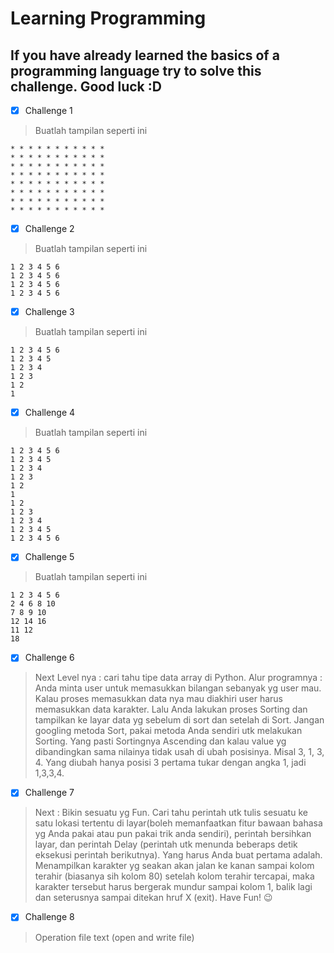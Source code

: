 # Learning Programming
## If you have already learned the basics of a programming language try to solve this challenge. Good luck :D
- [x] Challenge 1
> Buatlah tampilan seperti ini
```
* * * * * * * * * * *
* * * * * * * * * * *
* * * * * * * * * * *
* * * * * * * * * * *
* * * * * * * * * * *
* * * * * * * * * * *
* * * * * * * * * * *
* * * * * * * * * * *
```
- [x] Challenge 2
> Buatlah tampilan seperti ini
```
1 2 3 4 5 6
1 2 3 4 5 6
1 2 3 4 5 6
1 2 3 4 5 6
```
- [x] Challenge 3
> Buatlah tampilan seperti ini
```
1 2 3 4 5 6
1 2 3 4 5 
1 2 3 4
1 2 3
1 2
1
```
- [x] Challenge 4
> Buatlah tampilan seperti ini
```
1 2 3 4 5 6
1 2 3 4 5
1 2 3 4
1 2 3
1 2
1
1 2
1 2 3
1 2 3 4
1 2 3 4 5
1 2 3 4 5 6
```
- [x] Challenge 5
> Buatlah tampilan seperti ini
```
1 2 3 4 5 6
2 4 6 8 10
7 8 9 10
12 14 16
11 12
18
```
- [x] Challenge 6

> Next Level nya : cari tahu tipe data array di Python. Alur programnya : Anda minta user untuk memasukkan bilangan sebanyak yg user mau. Kalau proses memasukkan data nya mau diakhiri user harus memasukkan data karakter. Lalu Anda lakukan proses Sorting dan tampilkan ke layar data yg sebelum di sort dan setelah di Sort. Jangan googling metoda Sort, pakai metoda Anda sendiri utk melakukan Sorting. Yang pasti Sortingnya Ascending dan kalau value yg dibandingkan sama nilainya tidak usah di ubah posisinya. Misal 3, 1, 3, 4. Yang diubah hanya posisi 3 pertama tukar dengan angka 1, jadi 1,3,3,4.

- [x] Challenge 7
> Next : Bikin sesuatu yg Fun. Cari tahu perintah utk tulis sesuatu ke satu lokasi tertentu di layar(boleh memanfaatkan fitur bawaan bahasa yg Anda pakai atau pun pakai trik anda sendiri), perintah bersihkan layar, dan perintah Delay (perintah utk menunda beberaps detik eksekusi perintah berikutnya). Yang harus Anda buat pertama adalah. Menampilkan karakter yg seakan akan jalan ke kanan sampai kolom terahir (biasanya sih kolom 80) setelah kolom terahir tercapai, maka karakter tersebut harus bergerak mundur sampai kolom 1, balik lagi dan seterusnya sampai ditekan hruf X (exit). Have Fun! 😉

- [x] Challenge 8
> Operation file text (open and write file)
